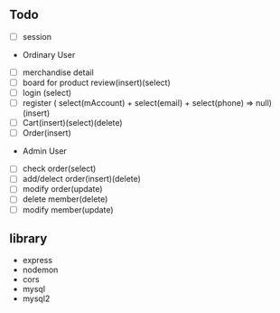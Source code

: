 ## Todo

- [ ] session

* Ordinary User
- [ ] merchandise detail
- [ ] board for product review(insert)(select)
- [ ] login (select)
- [ ] register ( select(mAccount)
                + select(email)
                + select(phone) => null)(insert)
- [ ] Cart(insert)(select)(delete)
- [ ] Order(insert)

* Admin User
- [ ] check order(select)
- [ ] add/delect order(insert)(delete)
- [ ] modify order(update)
- [ ] delete member(delete)
- [ ] modify member(update)

## library
* express
* nodemon
* cors
* mysql
* mysql2
